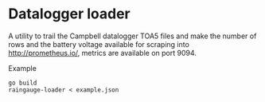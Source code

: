 # Datalogger loader

A utility to trail the Campbell datalogger TOA5 files and make the number of rows and the battery voltage available for scraping into 
http://prometheus.io/, metrics are available on port 9094.

Example

    go build
    raingauge-loader < example.json

